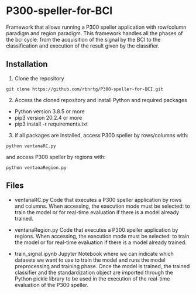 # P300-speller-for-BCI

Framework that allows running a P300 speller application with row/column paradigm and region paradigm.
This framework handles all the phases of the bci cycle: from the acquisition of the signal by the BCI to the classification and execution of the result given by the classifier.

## Installation

1. Clone the repository
```
git clone https://github.com/rbnrtg/P300-speller-for-BCI.git
```

2. Access the cloned repository and install Python and required packages

- Python version 3.8.5 or more
- pip3 version 20.2.4 or more
- pip3 install -r requirements.txt

3. if all packages are installed, access P300 speller by rows/columns with:
```
python ventanaRC.py
```
and access P300 speller by regions with:
```
python ventanaRegion.py
```

## Files

- ventanaRC.py
Code that executes a P300 speller application by rows and columns. When accessing, the execution mode must be selected: to train the model or for real-time evaluation if there is a model already trained.

- ventanaRegion.py
Code that executes a P300 speller application by regions. When accessing, the execution mode must be selected: to train the model or for real-time evaluation if there is a model already trained.

- train_signal.ipynb
Jupyter Notebook where we can indicate which datasets we want to use to train the model and runs the model preprocessing and training phase. Once the model is trained, the trained classifier and the standardization object are imported through the Python pickle library to be used in the execution of the real-time evaluation of the P300 speller.
